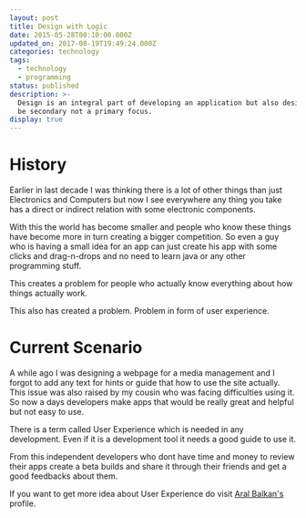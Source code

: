 ```yaml
---
layout: post
title: Design with Logic
date: 2015-05-28T00:10:00.000Z
updated_on: 2017-08-19T19:49:24.000Z
categories: technology
tags:
  - technology
  - programming
status: published
description: >-
  Design is an integral part of developing an application but also design should
  be secondary not a primary focus.
display: true
---
```


# History

Earlier in last decade I was thinking there is a lot of other things than just Electronics and Computers but now I see everywhere any thing you take has a direct or indirect relation with some electronic components.

With this the world has become smaller and people who know these things have become more in turn creating a bigger competition. So even a guy who is having a small idea for an app can just create his app with some clicks and drag-n-drops and no need to learn java or any other programming stuff.

This creates a problem for people who actually know everything about how things actually work.

This also has created a problem. Problem in form of user experience.

# Current Scenario

A while ago I was designing a webpage for a media management and I forgot to add any text for hints or guide that how to use the site actually. This issue was also raised by my cousin who was facing difficulties using it. So now a days developers make apps that would be really great and helpful but not easy to use.

There is a term called User Experience which is needed in any development. Even if it is a development tool it needs a good guide to use it.

From this independent developers who dont have time and money to review their apps create a beta builds and share it through their friends and get a good feedbacks about them.

If you want to get more idea about User Experience do visit [Aral Balkan's](https://ar.al/) profile.
